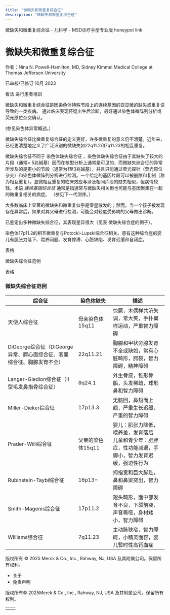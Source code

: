 ```yaml
---
title: "微缺失和微重复综合征"
description: "微缺失和微重复综合征"
---
```


﻿微缺失和微重复综合征 \- 儿科学 \- MSD诊疗手册专业版 honeypot link

# 微缺失和微重复综合征

作者：Nina N. Powell-Hamilton, MD, Sidney Kimmel Medical College at Thomas Jefferson University

已审核/已修订 10月 2023

看法 进行患者培训

微缺失和微重复综合征是因染色体特殊节段上的连续基因的亚显微的缺失或重复说导致的一类疾病。 通过临床表现怀疑出生后诊断，最好通过染色体微阵列分析或荧光原位杂交确认。

(参见染色体异常概述。)

微缺失综合征比微重复综合征的定义更好，许多微重复的意义仍不清楚。近年来，已经更清楚地定义了广泛识别的微缺失如22q11.2和7q11.23的相互重复。

微缺失综合征不同于 染色体缺失综合征 ，染色体缺失综合征由于其缺失了较大的片段（通常\> 5兆碱基）因而在核型分析上通常是可见的，而微缺失综合征的异常所涉及的是更小的节段（通常为1至3兆碱基），并且只能通过荧光探针（荧光原位杂交）和染色体微阵列分析进行检测。一个给定的基因片段可以被删除和复制（称为相互重复）。显微相互重复的临床效应与涉及相同片段的缺失相似，但病情较轻。术语 _连续基因综合征_ 通常是指通常与微缺失相关但也可能与基因聚集在一起的微重复相关的病症。 （参见下一代测序。）

大多数临床上显著的微缺失和微重复似乎是零星散发的；然而，当一个孩子被发现存在异常后，如果对其父母进行检测，可能会对轻度受影响的父母做出诊断。

已鉴定出多种微缺失综合征，其表现差异很大（见表 微缺失综合症的例子）。

染色体17p11.2的相互微重复与Potocki-Lupski综合征相关。患有这种综合症的婴儿有肌张力低下、喂养问题、发育停滞、心脏缺陷、发育迟缓和自闭症。

表格

微缺失综合征范例

表格

### 微缺失综合征范例

| 综合征 | 染色体缺失 | 描述 |
| --- | --- | --- |
| 天使人综合征 | 母亲染色体15q11 | 惊厥，木偶样共济失调，常大笑，手扑翼样运动，严重智力障碍 |
| DiGeorge综合征（DiGeorge异常、腭心面综合征、咽囊综合征、胸腺发育不全） | 22q11.21 | 胸腺和甲状旁腺发育不全或缺如，常有心脏畸形，腭裂，智力障碍，精神障碍 |
| Langer-Giedion综合征（II型毛发鼻指骨综合征） | 8q24.1 | 外生骨疣，锥形骨骺，头发稀疏，球形鼻和智力障碍 |
| Miller-Dieker综合征 | 17p13.3 | 无脑回，鼻短而上翘，严重生长迟缓，严重的智力障碍 |
| Prader-Willi综合征 | 父亲的染色体15q11 | 婴儿：肌张力降低，喂养差，发育落后<br>儿童和青少年：肥胖症，性功能减退，手脚小，智力发育迟缓，强迫性行为 |
| Rubinstein-Taybi综合征 | 16p13− | 拇指宽和巨大脚趾，鼻和鼻梁突出，智力障碍 |
| Smith-Magenis综合征 | 17p11.2 | 短头畸形，面中部发育不良，下颌前突，声音嘶哑，身材矮小，智力障碍 |
| Williams综合征 | 7q11.23 | 主动脉狭窄，智力障碍，小精灵面容，婴儿暂时性高钙血症 |



版权所有 © 2025
Merck & Co., Inc., Rahway, NJ, USA 及其附属公司。保留所有权利。

- 关于
- 免责声明

版权所有© 2025Merck & Co., Inc., Rahway, NJ, USA 及其附属公司。保留所有权利。

|     |     |
| --- | --- |
|  |  |
